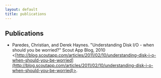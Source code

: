 ```yaml
---
layout: default
title: publications
---
```


Publications
------------

* Paredes, Christian, and Derek Haynes. "Understanding Disk I/O - when should you be worried?" Scout App Blog, 2010 <[http://blog.scoutapp.com/articles/2011/02/10/understanding-disk-i-o-when-should-you-be-worried](http://blog.scoutapp.com/articles/2011/02/10/understanding-disk-i-o-when-should-you-be-worried)>.
